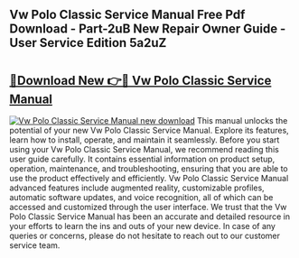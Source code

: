 ## Vw Polo Classic Service Manual Free Pdf Download - Part-2uB New Repair Owner Guide - User Service Edition 5a2uZ

# <h2><a href="http://bc75195.oget.top/?id=Vw+Polo+Classic+Service+Manual">🔗Download New 👉🔴 Vw Polo Classic Service Manual</a></h2>

[![Vw Polo Classic Service Manual new download](https://i.imgur.com/5g1atiW.png)](http://bc75195.oget.top/?id=Vw+Polo+Classic+Service+Manual)
This manual unlocks the potential of your new Vw Polo Classic Service Manual. Explore its features, learn how to install, operate, and maintain it seamlessly. Before you start using your Vw Polo Classic Service Manual, we recommend reading this user guide carefully. It contains essential information on product setup, operation, maintenance, and troubleshooting, ensuring that you are able to use the product effectively and efficiently. Vw Polo Classic Service Manual advanced features include augmented reality, customizable profiles, automatic software updates, and voice recognition, all of which can be accessed and customized through the user interface. We trust that the Vw Polo Classic Service Manual has been an accurate and detailed resource in your efforts to learn the ins and outs of your new device. In case of any queries or concerns, please do not hesitate to reach out to our customer service team.
